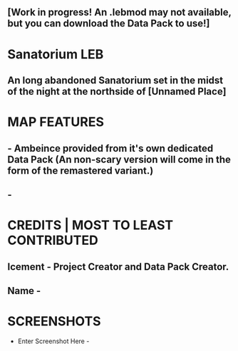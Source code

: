 ## [Work in progress! An .lebmod may not available, but you can download the Data Pack to use!]
# Sanatorium LEB
## An long abandoned Sanatorium set in the midst of the night at the northside of [Unnamed Place]

# MAP FEATURES
## - Ambeince provided from it's own dedicated Data Pack (An non-scary version will come in the form of the remastered variant.)
## -

# CREDITS | MOST TO LEAST CONTRIBUTED
## Icement - Project Creator and Data Pack Creator.
## Name - 

# SCREENSHOTS
- Enter Screenshot Here -
